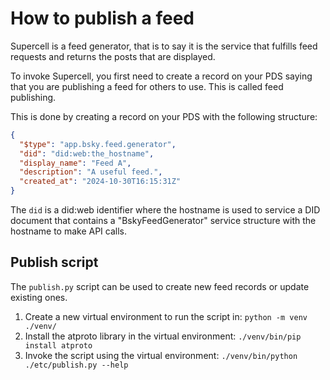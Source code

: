 # How to publish a feed

Supercell is a feed generator, that is to say it is the service that fulfills feed requests and returns the posts that are displayed.

To invoke Supercell, you first need to create a record on your PDS saying that you are publishing a feed for others to use. This is called feed publishing.

This is done by creating a record on your PDS with the following structure:

```json
{
  "$type": "app.bsky.feed.generator",
  "did": "did:web:the_hostname",
  "display_name": "Feed A",
  "description": "A useful feed.",
  "created_at": "2024-10-30T16:15:31Z"
}
```

The `did` is a did:web identifier where the hostname is used to service a DID document that contains a "BskyFeedGenerator" service structure with the hostname to make API calls.

## Publish script

The `publish.py` script can be used to create new feed records or update existing ones.

1. Create a new virtual environment to run the script in: `python -m venv ./venv/`
2. Install the atproto library in the virtual environment: `./venv/bin/pip install atproto`
3. Invoke the script using the virtual environment: `./venv/bin/python ./etc/publish.py --help`

